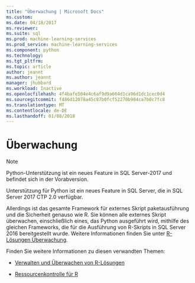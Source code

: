 ```yaml
---
title: "Überwachung | Microsoft Docs"
ms.custom: 
ms.date: 04/18/2017
ms.reviewer: 
ms.suite: sql
ms.prod: machine-learning-services
ms.prod_service: machine-learning-services
ms.component: python
ms.technology: 
ms.tgt_pltfrm: 
ms.topic: article
author: jeannt
ms.author: jeannt
manager: jhubbard
ms.workload: Inactive
ms.openlocfilehash: 4f4bafe504e4c6af9d9a664d1ca96d1dc1cec0d4
ms.sourcegitcommit: f486d12078a45c87b0fcf52270b904ca7b0c7fc8
ms.translationtype: MT
ms.contentlocale: de-DE
ms.lasthandoff: 01/08/2018
---
```

# <a name="monitoring"></a>Überwachung


> [!NOTE]
> Python-Unterstützung ist ein neues Feature in SQL Server-2017 und befindet sich in der Vorabversion.

Unterstützung für Python ist ein neues Feature in SQL Server, die in SQL Server 2017 CTP 2.0 verfügbar.

Allerdings ist das gesamte Framework für externes Skript paketausführung und die Sicherheit genauso wie R. Sie können alle externes Skript überwachen, einschließlich eines, das Python ausgeführt wird, mithilfe des gleichen Frameworks, die für die Ausführung von R-Skripts in SQL Server 2016 bereitgestellt wurde. Weitere Informationen finden Sie unter [R-Lösungen Überwachung](../r/managing-and-monitoring-r-solutions.md).

Finden Sie weitere Informationen zu diesen verwandten Themen:

+ [Verwalten und Überwachen von R-Lösungen](../../advanced-analytics/r/managing-and-monitoring-r-solutions.md)

+ [Ressourcenkontrolle für R](../../advanced-analytics/r/resource-governance-for-r-services.md)
